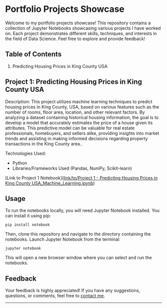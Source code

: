 # Portfolio Projects Showcase

Welcome to my portfolio projects showcase! This repository contains a collection of Jupyter Notebooks showcasing various projects I have worked on. Each project demonstrates different skills, techniques, and interests in the field of Data Science. Feel free to explore and provide feedback!

## Table of Contents

1. Predicting Housing Prices in King County USA

## Project 1: Predicting Housing Prices in King County USA

Description: This project utilizes machine learning techniques to predict housing prices in King County, USA, based on various features such as the number of rooms, floor area, location, and other relevant factors. By analyzing a dataset containing historical housing information, the goal is to develop a model that accurately estimates the price of a house given its attributes. This predictive model can be valuable for real estate professionals, homebuyers, and sellers alike, providing insights into market trends and assisting in making informed decisions regarding property transactions in the King County area..

Technologies Used:
- Python
- Libraries/Frameworks Used (Pandas, NumPy, Scikit-learn)

[Link to Project 1 Notebook]([link/to/Project 1 - Predicting Housing Prices in King County USA_Machine_Learning.ipynb](https://github.com/Boeloev21/Portfolio_Projects/blob/56c0ad4845e754012ef4833efda9e8e8410c73b8/Project%201%20-%20Predicting%20Housing%20Prices%20in%20King%20County%20USA_Machine_Learning.ipynb))

## Usage

To run the notebooks locally, you will need Jupyter Notebook installed. You can install it using pip:

```
pip install notebook
```

Then, clone this repository and navigate to the directory containing the notebooks. Launch Jupyter Notebook from the terminal:

```
jupyter notebook
```

This will open a new browser window where you can select and run the notebooks.

## Feedback

Your feedback is highly appreciated! If you have any suggestions, questions, or comments, feel free to [contact me](mailto:your.email@example.com).

---

